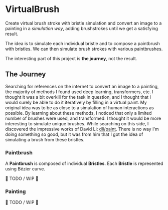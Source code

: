 # VirtualBrush
Create virtual brush stroke with bristle simulation and convert an image to a
painting in a *simulation way*, adding brushstrokes until we get a satisfying
result.

The idea is to simulate each individual bristle and to compose a paintbrush with
bristles.
We can then simulate brush strokes with various paintbrushes.

The interesting part of this project is **the journey**, not the result.

## The Journey

Searching for references on the internet to convert an image to a painting,
the majority of methods I found used deep learning, transformers, etc.
I thought it was a bit overkill for the task in question, and I thought that
I would surely be able to do it iteratively by filling in a virtual paint.
My original idea was to be as close to a simulation of human interactions
as possible.
By learning about these methods, I noticed that only a limited number of
brushes were used, and transformed.
I thought it would be more interesting to simulate unique brushes.
While searching on this side, I discovered the impressive works of David Li:
[dli/paint](https://github.com/dli/paint).
There is no way I'm doing something so good, but it was from him that I
got the idea of simulating a brush from these bristles.

### Paintbrush

A **Paintbrush** is composed of individual **Bristles**.
Each **Bristle** is represented using Bézier curve.

:construction: TODO / WIP :construction:

### Painting

:construction: TODO / WIP :construction:

